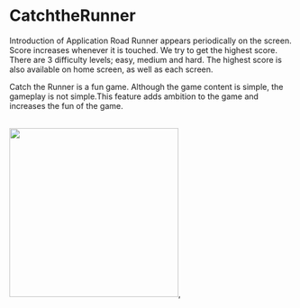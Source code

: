 # CatchtheRunner
Introduction of Application Road Runner appears periodically on the screen. Score increases whenever it is touched. We try to get the highest score. There are 3 difficulty levels; easy, medium and hard. The highest score is also available on home screen, as well as each screen.

Catch the Runner is a fun game. Although the game content is simple, the gameplay is not simple.This feature adds ambition to the game and increases the fun of the game.

<br>
<img height="300" src="https://i.ibb.co/hdg6SG2/Whats-App-Image-2020-10-26-at-18-45-21-5.jpg" />,

<br>
